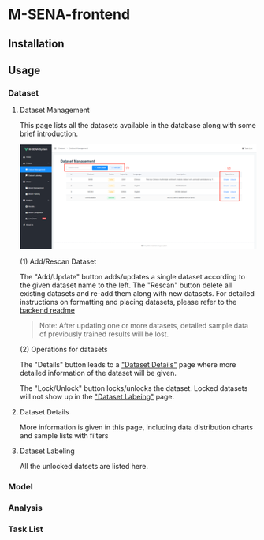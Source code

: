 # M-SENA-frontend

## Installation

## Usage

### Dataset

1. Dataset Management

   This page lists all the datasets available in the database along with some brief introduction.

   ![](./img/Dataset-Management.png)

   (1) Add/Rescan Dataset

   The "Add/Update" button adds/updates a single dataset according to the given dataset name to the left. The "Rescan" button delete all existing datasets and re-add them along with new datasets. For detailed instructions on formatting and placing datasets, please refer to the [backend readme]()

   > Note: After updating one or more datasets, detailed sample data of previously trained results will be lost.

   (2) Operations for datasets

   The "Details" button leads to a ["Dataset Details"]() page where more detailed information of the dataset will be given.

   The "Lock/Unlock" button locks/unlocks the dataset. Locked datasets will not show up in the ["Dataset Labeing"]() page.

2. Dataset Details

   More information is given in this page, including data distribution charts and sample lists with filters

3. Dataset Labeling

   All the unlocked datsets are listed here.

### Model

### Analysis

### Task List
